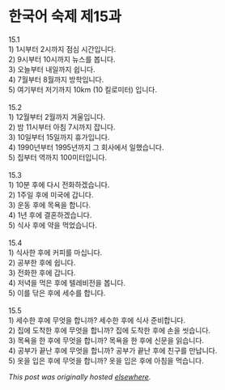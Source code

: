 # 한국어 숙제 제15과

<p>15.1<br>1) 1&#49884;&#48512;&#53552; 2&#49884;&#44620;&#51648; &#51216;&#49900; &#49884;&#44036;&#51077;&#45768;&#45796;.<br>2) 9&#49884;&#48512;&#53552; 10&#49884;&#44620;&#51648; &#45684;&#49828;&#47484; &#48389;&#45768;&#45796;.<br>3) &#50724;&#45720;&#48512;&#53552; &#45236;&#51068;&#44620;&#51648; &#49789;&#45768;&#45796;.<br>4) 7&#50900;&#48512;&#53552; 8&#50900;&#44620;&#51648; &#48169;&#54617;&#51077;&#45768;&#45796;.<br>5) &#50668;&#44592;&#48512;&#53552; &#51200;&#44592;&#44620;&#51648; 10km (10 &#53420;&#47196;&#48120;&#53552;) &#51077;&#45768;&#45796;.<br><br>15.2<br>1) 12&#50900;&#48512;&#53552; 2&#50900;&#44620;&#51648; &#44200;&#50872;&#51077;&#45768;&#45796;.<br>2) &#48164; 11&#49884;&#48512;&#53552; &#50500;&#52840; 7&#49884;&#44620;&#51648; &#51105;&#45768;&#45796;.<br>3) 10&#51068;&#48512;&#53552; 15&#51068;&#44620;&#51648; &#55092;&#44032;&#51077;&#45768;&#45796;.<br>4) 1990&#45380;&#48512;&#53552; 1995&#45380;&#44620;&#51648; &#44536; &#54924;&#49324;&#50640;&#49436; &#51068;&#54664;&#49845;&#45768;&#45796;.<br>5) &#51665;&#48512;&#53552; &#50669;&#44620;&#51648; 100&#48120;&#53552;&#51077;&#45768;&#45796;.<br><br>15.3<br>1) 10&#48516; &#54980;&#50640; &#45796;&#49884; &#51204;&#54868;&#54616;&#44192;&#49845;&#45768;&#45796;.<br>2) 1&#51452;&#51068; &#54980;&#50640; &#48120;&#44397;&#50640; &#44049;&#45768;&#45796;.<br>3) &#50868;&#46041; &#54980;&#50640; &#47785;&#50837;&#51012; &#54633;&#45768;&#45796;.<br>4) 1&#45380; &#54980;&#50640; &#44208;&#54844;&#54616;&#44192;&#49845;&#45768;&#45796;.<br>5) &#49885;&#49324; &#54980;&#50640; &#50557;&#51012; &#47673;&#50632;&#49845;&#45768;&#45796;.<br><br>15.4<br>1) &#49885;&#49324;&#54620; &#54980;&#50640; &#52964;&#54588;&#47484; &#47560;&#49901;&#45768;&#45796;.<br>2) &#44277;&#48512;&#54620; &#54980;&#50640; &#49789;&#45768;&#45796;.<br>3) &#51204;&#54868;&#54620; &#54980;&#50640; &#44049;&#45768;&#45796;.<br>4) &#51200;&#45377;&#51012; &#47673;&#51008; &#54980;&#50640; &#53588;&#47112;&#48708;&#51204;&#51012; &#48389;&#45768;&#45796;.<br>5) &#51060;&#47484; &#45798;&#51008; &#54980;&#50640; &#49464;&#49688;&#47484; &#54633;&#45768;&#45796;.<br><br>15.5<br>1) &#49464;&#49688;&#54620; &#54980;&#50640; &#47924;&#50631;&#51012; &#54633;&#45768;&#44620;?  &#49464;&#49688;&#54620; &#54980;&#50640; &#49885;&#49324; &#51456;&#48708;&#54633;&#45768;&#45796;.<br>2) &#51665;&#50640; &#46020;&#52265;&#54620; &#54980;&#50640; &#47924;&#50631;&#51012; &#54633;&#45768;&#44620;?  &#51665;&#50640; &#46020;&#52265;&#54620; &#54980;&#50640; &#49552;&#51012; &#50491;&#49845;&#45768;&#45796;.<br>3) &#47785;&#50837;&#51012; &#54620; &#54980;&#50640; &#47924;&#50631;&#51012; &#54633;&#45768;&#44620;?  &#47785;&#50837;&#51012; &#54620; &#54980;&#50640; &#49888;&#47928;&#51012; &#51069;&#49845;&#45768;&#45796;.<br>4) &#44277;&#48512;&#44032; &#45149;&#45212; &#54980;&#50640; &#47924;&#50631;&#51012; &#54633;&#45768;&#44620;?  &#44277;&#48512;&#44032; &#45149;&#45212; &#54980;&#50640; &#52828;&#44396;&#47484; &#47564;&#45225;&#45768;&#45796;.<br>5) &#50743;&#51012; &#51077;&#51008; &#54980;&#50640; &#47924;&#50631;&#51012; &#54633;&#45768;&#44620;?  &#50743;&#51012; &#51077;&#51008; &#54980;&#50640; &#50500;&#52840;&#51012; &#47673;&#49845;&#45768;&#45796;.</p>


*This post was originally hosted [elsewhere](http://planspace.blogspot.com/2009/01/15.html).*
